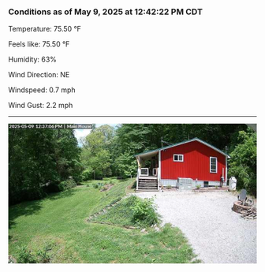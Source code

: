 ### Conditions as of May 9, 2025 at 12:42:22 PM CDT 

Temperature: 75.50 &deg;F

Feels like: 75.50 &deg;F

Humidity: 63%

Wind Direction: NE

Windspeed: 0.7 mph

Wind Gust: 2.2 mph

---

<img src="./images/latest.jpeg"/>


